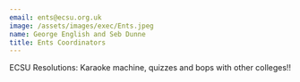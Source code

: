 ```yaml
---
email: ents@ecsu.org.uk
image: /assets/images/exec/Ents.jpeg
name: George English and Seb Dunne
title: Ents Coordinators
---
```


ECSU Resolutions: Karaoke machine, quizzes and bops with other colleges!!
